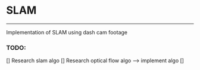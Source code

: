 # SLAM
_________________________________

Implementation of SLAM using dash cam footage

### TODO:

[] Research slam algo 
[] Research optical flow algo --> implement algo
[] 